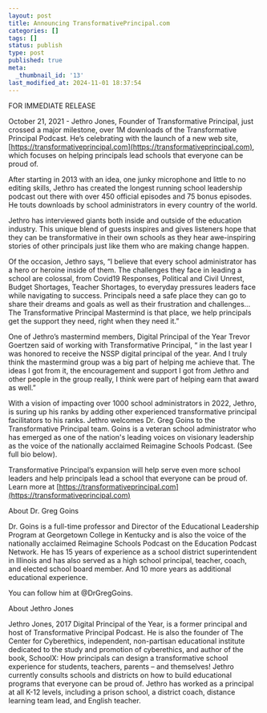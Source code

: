 ```yaml
---
layout: post
title: Announcing TransformativePrincipal.com
categories: []
tags: []
status: publish
type: post
published: true
meta:
  _thumbnail_id: '13'
last_modified_at: 2024-11-01 18:37:54
---
```


FOR IMMEDIATE RELEASE

October 21, 2021 - Jethro Jones, Founder of Transformative Principal, just crossed a major milestone,  over 1M downloads of the Transformative Principal Podcast.  He’s celebrating with the launch of a new web site, 
[https://transformativeprincipal.com](https://transformativeprincipal.com), which focuses on helping principals lead schools that everyone can be proud of.

After starting in 2013 with an idea, one junky microphone and little to no editing skills, Jethro has created the longest running school leadership podcast out there with over 450 official episodes and  75 bonus episodes.  He touts downloads by school administrators  in every country of the world.

Jethro has interviewed giants both inside and outside of the education industry.  This unique blend of guests inspires and gives listeners hope that they can be transformative in their own schools as they hear awe-inspiring stories of other principals just like them who are making change happen.

Of the occasion, Jethro says, “I believe that every school administrator has a hero or heroine inside of them.   The challenges they face in leading a school are colossal, from Covid19 Responses, Political and Civil Unrest, Budget Shortages, Teacher Shortages, to everyday pressures leaders face while navigating to success.  Principals need a safe place they can go to share their dreams and goals as well as their frustration and challenges… The Transformative Principal Mastermind is that place, we help principals get the support they need, right when they need it.”

One of Jethro’s mastermind members, Digital Principal of the Year Trevor Goertzen said of working with Transformative Principal, “ in the last year I was honored to receive the NSSP digital principal of the year. And I truly think the mastermind group was a big part of helping me achieve that. The ideas I got from it, the encouragement and support I got from Jethro and other people in the group really, I think were part of helping earn that award as well.”

With a vision of impacting over 1000 school administrators in 2022, Jethro, is suring up his ranks by adding other experienced transformative principal facilitators to his ranks. Jethro welcomes Dr. Greg Goins to the Transformative Principal team. Goins is a veteran school administrator who has emerged as one of the nation's leading voices on visionary leadership as the voice of the nationally acclaimed Reimagine Schools Podcast. (See full bio below).

Transformative Principal’s expansion will help serve even more school leaders and help principals lead a school that everyone can be proud of. Learn more at 
[https://transformativeprincipal.com](https://transformativeprincipal.com)

About Dr. Greg Goins

Dr. Goins is a full-time professor and Director of the Educational Leadership Program at Georgetown College in Kentucky and is also the voice of the nationally acclaimed Reimagine Schools Podcast on the Education Podcast Network. He has 15 years of experience as a school district superintendent in Illinois and has also served as a high school principal, teacher, coach, and elected school board member. And 10 more years as additional educational experience.

You can follow him at @DrGregGoins.

About Jethro Jones

Jethro Jones, 2017 Digital Principal of the Year, is a former principal and host of Transformative Principal Podcast. He is also the founder of The Center for Cyberethics, independent, non-partisan educational institute dedicated to the study and promotion of cyberethics, and author of the book, SchoolX: How principals can design a transformative school experience for students, teachers, parents – and themselves! Jethro currently consults schools and districts on how to build educational programs that everyone can be proud of. Jethro has worked as a principal at all K-12 levels, including a prison school, a district coach, distance learning team lead, and English teacher.
